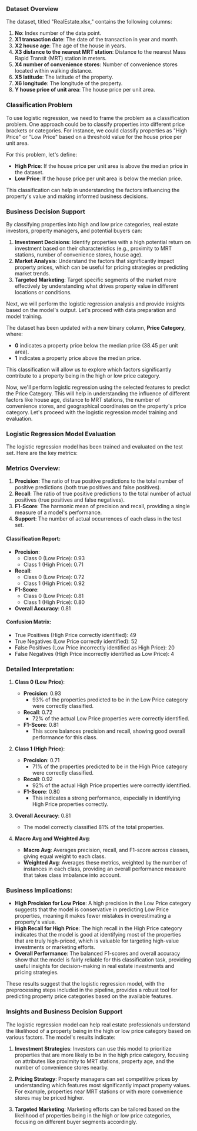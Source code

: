 

### Dataset Overview

The dataset, titled "RealEstate.xlsx," contains the following columns:

1. **No**: Index number of the data point.
2. **X1 transaction date**: The date of the transaction in year and month.
3. **X2 house age**: The age of the house in years.
4. **X3 distance to the nearest MRT station**: Distance to the nearest Mass Rapid Transit (MRT) station in meters.
5. **X4 number of convenience stores**: Number of convenience stores located within walking distance.
6. **X5 latitude**: The latitude of the property.
7. **X6 longitude**: The longitude of the property.
8. **Y house price of unit area**: The house price per unit area.

### Classification Problem

To use logistic regression, we need to frame the problem as a classification problem. One approach could be to classify properties into different price brackets or categories. For instance, we could classify properties as "High Price" or "Low Price" based on a threshold value for the house price per unit area.

For this problem, let's define:

- **High Price**: If the house price per unit area is above the median price in the dataset.
- **Low Price**: If the house price per unit area is below the median price.

This classification can help in understanding the factors influencing the property's value and making informed business decisions.

### Business Decision Support

By classifying properties into high and low price categories, real estate investors, property managers, and potential buyers can:

1. **Investment Decisions**: Identify properties with a high potential return on investment based on their characteristics (e.g., proximity to MRT stations, number of convenience stores, house age).
2. **Market Analysis**: Understand the factors that significantly impact property prices, which can be useful for pricing strategies or predicting market trends.
3. **Targeted Marketing**: Target specific segments of the market more effectively by understanding what drives property value in different locations or conditions.

Next, we will perform the logistic regression analysis and provide insights based on the model's output. Let's proceed with data preparation and model training.

The dataset has been updated with a new binary column, **Price Category**, where:

- **0** indicates a property price below the median price (38.45 per unit area).
- **1** indicates a property price above the median price.

This classification will allow us to explore which factors significantly contribute to a property being in the high or low price category.

Now, we'll perform logistic regression using the selected features to predict the Price Category. This will help in understanding the influence of different factors like house age, distance to MRT stations, the number of convenience stores, and geographical coordinates on the property's price category. Let's proceed with the logistic regression model training and evaluation.

### Logistic Regression Model Evaluation

The logistic regression model has been trained and evaluated on the test set. Here are the key metrics:


### Metrics Overview:
1. **Precision**: The ratio of true positive predictions to the total number of positive predictions (both true positives and false positives).
2. **Recall**: The ratio of true positive predictions to the total number of actual positives (true positives and false negatives).
3. **F1-Score**: The harmonic mean of precision and recall, providing a single measure of a model's performance.
4. **Support**: The number of actual occurrences of each class in the test set.

#### Classification Report:
- **Precision**: 
  - Class 0 (Low Price): 0.93
  - Class 1 (High Price): 0.71
- **Recall**:
  - Class 0 (Low Price): 0.72
  - Class 1 (High Price): 0.92
- **F1-Score**:
  - Class 0 (Low Price): 0.81
  - Class 1 (High Price): 0.80
- **Overall Accuracy**: 0.81

#### Confusion Matrix:
- True Positives (High Price correctly identified): 49
- True Negatives (Low Price correctly identified): 52
- False Positives (Low Price incorrectly identified as High Price): 20
- False Negatives (High Price incorrectly identified as Low Price): 4

### Detailed Interpretation:

1. **Class 0 (Low Price)**:
   - **Precision**: 0.93
     - 93% of the properties predicted to be in the Low Price category were correctly classified.
   - **Recall**: 0.72
     - 72% of the actual Low Price properties were correctly identified.
   - **F1-Score**: 0.81
     - This score balances precision and recall, showing good overall performance for this class.

2. **Class 1 (High Price)**:
   - **Precision**: 0.71
     - 71% of the properties predicted to be in the High Price category were correctly classified.
   - **Recall**: 0.92
     - 92% of the actual High Price properties were correctly identified.
   - **F1-Score**: 0.80
     - This indicates a strong performance, especially in identifying High Price properties correctly.

3. **Overall Accuracy**: 0.81
   - The model correctly classified 81% of the total properties.

4. **Macro Avg and Weighted Avg**:
   - **Macro Avg**: Averages precision, recall, and F1-score across classes, giving equal weight to each class.
   - **Weighted Avg**: Averages these metrics, weighted by the number of instances in each class, providing an overall performance measure that takes class imbalance into account.

### Business Implications:

- **High Precision for Low Price**: A high precision in the Low Price category suggests that the model is conservative in predicting Low Price properties, meaning it makes fewer mistakes in overestimating a property's value.
- **High Recall for High Price**: The high recall in the High Price category indicates that the model is good at identifying most of the properties that are truly high-priced, which is valuable for targeting high-value investments or marketing efforts.
- **Overall Performance**: The balanced F1-scores and overall accuracy show that the model is fairly reliable for this classification task, providing useful insights for decision-making in real estate investments and pricing strategies.

These results suggest that the logistic regression model, with the preprocessing steps included in the pipeline, provides a robust tool for predicting property price categories based on the available features.



### Insights and Business Decision Support

The logistic regression model can help real estate professionals understand the likelihood of a property being in the high or low price category based on various factors. The model's results indicate:

1. **Investment Strategies**: Investors can use this model to prioritize properties that are more likely to be in the high price category, focusing on attributes like proximity to MRT stations, property age, and the number of convenience stores nearby.

2. **Pricing Strategy**: Property managers can set competitive prices by understanding which features most significantly impact property values. For example, properties near MRT stations or with more convenience stores may be priced higher.

3. **Targeted Marketing**: Marketing efforts can be tailored based on the likelihood of properties being in the high or low price categories, focusing on different buyer segments accordingly.

